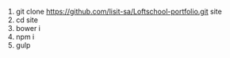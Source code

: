1. git clone https://github.com/lisit-sa/Loftschool-portfolio.git site
2. cd site
3. bower i
4. npm i
5. gulp